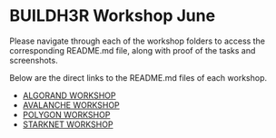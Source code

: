 # BUILDH3R Workshop June

Please navigate through each of the workshop folders to access the corresponding README.md file, along with proof of the tasks and screenshots.

Below are the direct links to the README.md files of each workshop.

- [ALGORAND WORKSHOP](algorand/README.md)
- [AVALANCHE WORKSHOP](avalanche/README.md)
- [POLYGON WORKSHOP](polygon/README.md)
- [STARKNET WORKSHOP](starknet/README.md)
